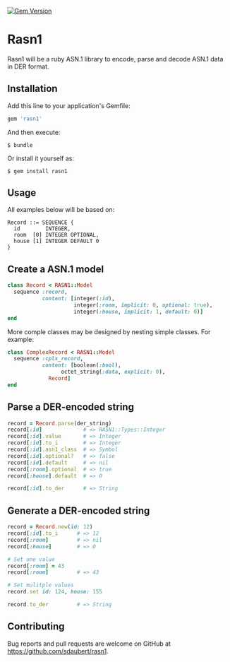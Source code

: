 [![Gem Version](https://badge.fury.io/rb/rasn1.svg)](https://badge.fury.io/rb/rasn1)

# Rasn1

Rasn1 will be a ruby ASN.1 library to encode, parse and decode ASN.1 data in DER format.

## Installation

Add this line to your application's Gemfile:

```ruby
gem 'rasn1'
```

And then execute:

    $ bundle

Or install it yourself as:

    $ gem install rasn1

## Usage
All examples below will be based on:

```
Record ::= SEQUENCE {
  id        INTEGER,
  room  [0] INTEGER OPTIONAL,
  house [1] INTEGER DEFAULT 0
}
```

## Create a ASN.1 model

```ruby
class Record < RASN1::Model
  sequence :record,
           content: [integer(:id),
                     integer(:room, implicit: 0, optional: true),
                     integer(:house, implicit: 1, default: 0)]
end
```

More comple classes may be designed by nesting simple classes. For example:

```ruby
class ComplexRecord < RASN1::Model
  sequence :cplx_record,
           content: [boolean(:bool),
	             octet_string(:data, explicit: 0),
		     Record]
end
```

## Parse a DER-encoded string
```ruby
record = Record.parse(der_string)
record[:id]             # => RASN1::Types::Integer
record[:id].value       # => Integer
record[:id].to_i        # => Integer
record[:id].asn1_class  # => Symbol
record[:id].optional?   # => false
record[:id].default     # => nil
record[:room].optional  # => true
record[:house].default  # => 0

record[:id].to_der      # => String
```

## Generate a DER-encoded string
```ruby
record = Record.new(id: 12)
record[:id].to_i      # => 12
record[:room]         # => nil
record[:house]        # => 0

# Set one value
record[:room] = 43
record[:room]         # => 43

# Set mulitple values
record.set id: 124, house: 155

record.to_der         # => String
```

## Contributing

Bug reports and pull requests are welcome on GitHub at https://github.com/sdaubert/rasn1.

